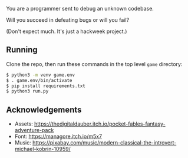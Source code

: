 You are a programmer sent to debug an unknown codebase.

Will you succeed in defeating bugs or will you fail?

(Don't expect much. It's just a hackweek project.)

## Running

Clone the repo, then run these commands in the top level `game` directory:

```sh
$ python3 -m venv game.env
$ . game.env/bin/activate
$ pip install requirements.txt
$ python3 run.py
```

## Acknowledgements

- Assets: https://thedigitaldauber.itch.io/pocket-fables-fantasy-adventure-pack
- Font: https://managore.itch.io/m5x7
- Music: https://pixabay.com/music/modern-classical-the-introvert-michael-kobrin-10959/
